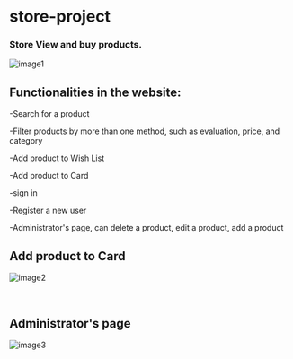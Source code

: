 # store-project



### Store View and buy products.


![image1](https://user-images.githubusercontent.com/70335592/141263649-49e7007a-fec6-4062-8a0e-5303cc51b0ff.png)



## Functionalities in the website:
-Search for a product

-Filter products by more than one method, such as evaluation, price, and category

-Add product to Wish List

-Add product to Card

-sign in

-Register a new user

-Administrator's page, can delete a product, edit a product, add a product


##  Add product to Card


![image2](https://user-images.githubusercontent.com/70335592/141267534-b6905eea-e8fa-46a5-9492-65fce66fab0c.png)


<br>


## Administrator's page


![image3](https://user-images.githubusercontent.com/70335592/141267574-496a3847-4d97-41dc-b556-69ed4823c118.png)

